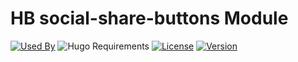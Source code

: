 # HB social-share-buttons Module

[![Used By](https://img.shields.io/badge/dynamic/json?color=success&label=used+by&query=repositories_humanize&logo=hugo&style=flat-square&url=https://api.razonyang.com/v1/github/dependents/hbstack/social-share-buttons)](https://github.com/hbstack/social-share-buttons/network/dependents)
![Hugo Requirements](https://img.shields.io/badge/dynamic/json?color=important&label=requirements&query=requirements&logo=hugo&style=flat-square&url=https://api.razonyang.com/v1/hugo/modules/github.com/hbstack/social-share-buttons)
[![License](https://img.shields.io/github/license/hbstack/social-share-buttons?style=flat-square)](https://github.com/hbstack/social-share-buttons/blob/main/LICENSE)
[![Version](https://img.shields.io/github/v/tag/hbstack/social-share-buttons?label=version&style=flat-square)](https://github.com/hbstack/social-share-buttons/tags)
